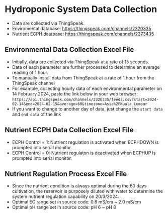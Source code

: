 # Hydroponic System Data Collection
- Data are collected via ThingSpeak.
- Enviromental database: https://thingspeak.com/channels/2320335
- Nutrient ECPH database: https://thingspeak.com/channels/2373435

## Environmental Data Collection Excel File
- Initially, data are collected via ThingSpeak at a rate of 15 seconds.
- Data of each parameter are further processed to determine an average reading of 1 hour.
- To manually install data from ThingSpeak at a rate of 1 hour from the ThingSpeak channel
- For example, collecting hourly data of each environmental parameter on 14 February 2024, paste the link below in your web browser:
```https://api.thingspeak.com/channels/2320335/feeds.csv?start=2024-02-14&end=2024-02-15&average=60&timezone=Asia%2FKuala_Lumpur```
- If you want to change to another day of data, just change the ```start data``` and ```end data``` of the link

## Nutrient ECPH Data Collection Excel File
- ECPH Control = 1: Nutrient regulation is activated when ECPHDOWN is prompted into serial monitor.
- ECPH Control = 0: Nutrient regulaton is deactivated when ECPHUP is prompted into serial monitor.

## Nutrient Regulation Process Excel File
- Since the nutrient condition is always optimal during the 60 days cultivation, the reservoir is purposely diluted with water to determine the system nutrient regulation capability on 20/3/2024.
- Optimal EC range set in source code: 0.8 mS/cm ~ 2.0 mS/cm
- Optimal pH range set in source code: pH 6 ~ pH 8
